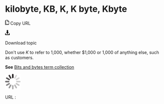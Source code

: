 # kilobyte, KB, K, K byte, Kbyte

![Copy URL](media/kilobyte/Copy.png)
Copy URL

![Download](media/kilobyte/Download.png)

Download topic

Don't use *K* to refer to 1,000, whether $1,000 or 1,000 of anything else, such as customers. 

**See** [Bits and bytes term collection](https://worldready.cloudapp.net/Styleguide/Read?id=2700&topicid=26920)

![In progress](media/kilobyte/activity-large.gif)

URL :
